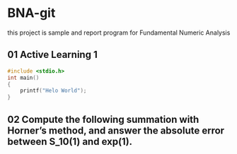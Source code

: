 # BNA-git
this project is sample and report program for Fundamental Numeric Analysis

## 01 Active Learning 1
```C
#include <stdio.h>
int main()
{
    printf("Helo World");
}
```
## 02 Compute the following summation with Horner’s method, and answer the absolute error between S_10(1) and exp(1).
